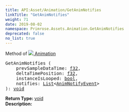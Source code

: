 ```yaml
---
title: API:Asset/Animation/GetAnimNotifies
linkTitle: "GetAnimNotifies"
weight: 71
date: 2019-08-02
namespace: Primrose.Assets.Animation.GetAnimNotifies
deprecated: false
no_list: true
---
```

Method of <a href="/docs/api-reference/Class/Animation"><img src="/icons/silk/film.png"/>&nbsp;Animation</a>
<pre class="method-declaration">
GetAnimNotifies (
    prevSampleDataTime: <a class="type" href="/docs/api-reference/System/Primitives#single">f32</a>,
    deltaTimePosition: <a class="type" href="/docs/api-reference/System/Primitives#single">f32</a>,
    instanceIsLooped: <a class="type" href="/docs/api-reference/System/Primitives#boolean">bool</a>,
    notifies: <a class="type" href="/docs/api-reference/System/List">List</a><<a class="type" href="/docs/api-reference/Misc/AnimNotifyEvent">AnimNotifyEvent</a>>
): <a class="type" href="/docs/api-reference/System/void">void</a></pre>
<b>Return Type: </b>
<a class="type" href="/docs/api-reference/System/void">void</a>
<br/>
<b>Description: </b>